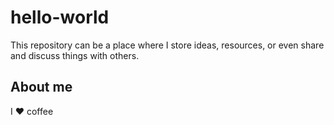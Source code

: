 # hello-world
This repository can be a place where I store ideas, resources, or even share and discuss things with others.
## About me
I :heart: coffee
